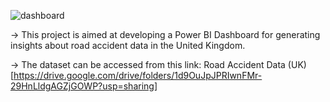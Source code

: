 ![dashboard](https://github.com/shashanknandanwar/Road-Accident-Analysis-Power-BI-/assets/117344286/07683d18-32aa-4763-8f4e-e5e5ed1b4fda)

-> This project is aimed at developing a Power BI Dashboard for generating insights about road accident data in the United Kingdom.

-> The dataset can be accessed from this link:  Road Accident Data (UK) [https://drive.google.com/drive/folders/1d9OuJpJPRIwnFMr-29HnLldgAGZjGOWP?usp=sharing]
